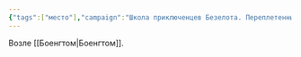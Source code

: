 ```yaml
---
{"tags":["место"],"campaign":"Школа приключенцев Безелота. Переплетенные судьбы","parent":"[[Истинная Империя]]","metadated":true,"dg-publish":true,"permalink":"/ozero-boengtom/","dgPassFrontmatter":true}
---
```



Возле [[Боенгтом\|Боенгтом]].